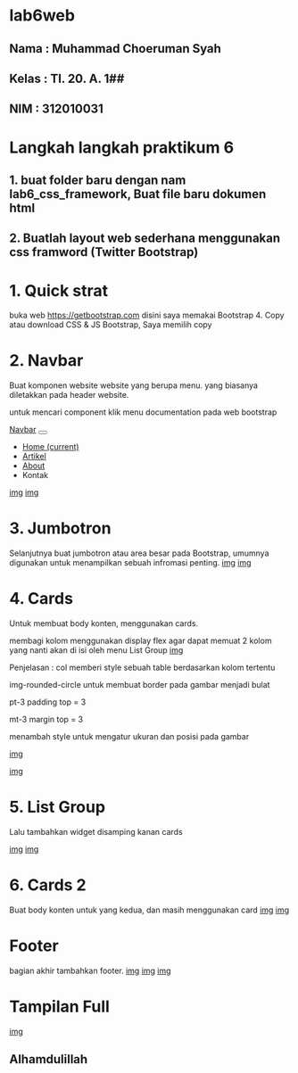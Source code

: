 # lab6web

## Nama : Muhammad Choeruman Syah ##
## Kelas : TI. 20. A. 1##
## NIM : 312010031 ##

# Langkah langkah praktikum 6

## 1. buat folder baru dengan nam lab6_css_framework, Buat file baru dokumen html
<!DOCTYPE html>
<html lang="en">
<head>
    <meta charset="UTF-8">
    <meta name="viewport" content="width=device-width, initial-scale=1.0">
    <title>lab6_css_framework</title>
    <link rel="stylesheet" href="https:cdn.jsdelivr.net/npm/bootstrap@4.6.1/dist/css/bootstrap.min.css" integrity="sha384-zCbKRCUGaJDkqS1kPbPd7TveP5iyJE0EjAuZQTgFLD2ylzuqKfdKlfG/eSrtxUkn" crossorigin="anonymous">
</head>
<body>
    
</body>
</html>

## 2. Buatlah layout web sederhana menggunakan css framword (Twitter Bootstrap)

# 1. Quick strat
buka web https://getbootstrap.com disini saya memakai Bootstrap 4. Copy atau download CSS & JS Bootstrap, Saya memilih copy
<!DOCTYPE html>
<html lang="en">
<head>
    <meta charset="UTF-8">
    <meta name="viewport" content="width=device-width, initial-scale=1.0">
    <title>lab6_css_framework</title>
    <link rel="stylesheet" href="https:cdn.jsdelivr.net/npm/bootstrap@4.6.1/dist/css/bootstrap.min.css" integrity="sha384-zCbKRCUGaJDkqS1kPbPd7TveP5iyJE0EjAuZQTgFLD2ylzuqKfdKlfG/eSrtxUkn" crossorigin="anonymous">
</head>
<body>
    <script src="https://cdn.jsdelivr.net/npm/jquery@3.5.1/dist/jquery.slim.min.js" integrity="sha384-DfXdz2htPH01sSSs5nCTpuj/zy4C+OGpamoFVy38MVBnE+IbbVYUew+OrCXaRkfj" crossorigin="anonymous"></script>
    <script src="https://cdn.jsdelivr.net/npm/bootstrap@4.6.1/dist/js/bootstrap.bundle.min.js" integrity="sha384-fQybjgWLrvvRgtW6bF1B7jaZrFsaBXjsOMm/tB9LTS58ONXgqbR9W8oWht/amnpF" crossorigin="anonymous"></script>
    
    
</body>
</html>

# 2. Navbar
Buat komponen website website yang berupa menu. yang biasanya diletakkan pada header website.

untuk mencari component klik menu documentation pada web bootstrap
<nav class="navbar navbar-expand-lg navbar-dark bg-primary">
        <a class="navbar-brand" href="#">Navbar</a>
        <button class="navbar-toggler" type="button" data-toggle="collapse" data-target="#navbarNav" aria-controls="navbarNav" aria-expanded="false" aria-label="Toggle navigation">
            <span class="navbar-toggler-icon"></span>
        </button>
        <div class="collapse navbar-collapse" id="navbarNav">
            <ul class="navbar-nav">
                <li class="nav-item active">
                    <a class="nav-link" href="#">Home <span class="sr-only">(current)</span></a>
                  </li>
                  <li class="nav-item">
                    <a class="nav-link" href="#">Artikel</a>
                  </li>
                  <li class="nav-item">
                    <a class="nav-link" href="#">About</a>
                  </li>
                  <li class="nav-item">
                    <a class="nav-link">Kontak</a>
                </li>
            </ul>
        </div>
    </nav>

[img](gambarlab6/gambarlab6.2.png)
[img](gambarlab6/gambarlab6.1.png)



# 3. Jumbotron
Selanjutnya buat jumbotron atau area besar pada Bootstrap, umumnya digunakan untuk menampilkan sebuah infromasi penting.
[img](gambarlab6/gambarlab6.3.png)
[img](gambarlab6/gambarlab6.4.png)

# 4. Cards
Untuk membuat body konten, menggunakan cards.

membagi kolom menggunakan display flex agar dapat memuat 2 kolom yang nanti akan di isi oleh menu List Group
[img](gambarlab6/gambarlab6.6.png)

Penjelasan :
col memberi style sebuah table berdasarkan kolom tertentu

img-rounded-circle untuk membuat border pada gambar menjadi bulat

pt-3 padding top = 3

mt-3 margin top = 3

menambah style untuk mengatur ukuran dan posisi pada gambar

[img](gambarlab6/gambarlab6.5.png)

[img](gambarlab6/gambarlab6.7.png)

# 5. List Group
Lalu tambahkan widget disamping kanan cards

[img](gambarlab6/gambarlab6.9.png)
[img](gambarlab6/gambarlab6.8.png)

# 6. Cards 2
Buat body konten untuk yang kedua, dan masih menggunakan card
[img](gambarlab6/gambarlab6.10.png)
[img](gambarlab6/gambarlab6.11.png)

# Footer
bagian akhir tambahkan footer.
[img](gambarlab6/gambarlab6.12.png)
[img](gambarlab6/gambarlab6.13.png)
[img](gambarlab6/gambarlab6.14.png)

# Tampilan Full
[img](gambarlab6/gambarlab6.15.png)
## Alhamdulillah





